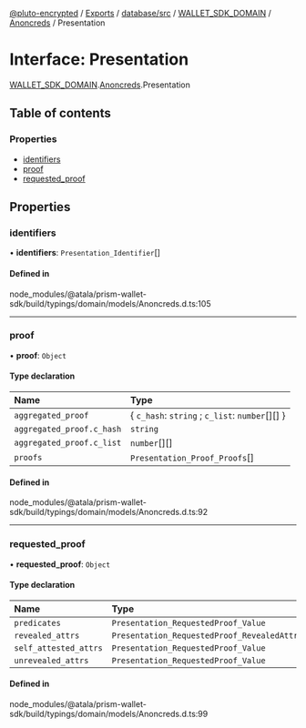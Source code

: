 [@pluto-encrypted](../README.md) / [Exports](../modules.md) / [database/src](../modules/database_src.md) / [WALLET\_SDK\_DOMAIN](../modules/database_src.WALLET_SDK_DOMAIN.md) / [Anoncreds](../modules/database_src.WALLET_SDK_DOMAIN.Anoncreds.md) / Presentation

# Interface: Presentation

[WALLET\_SDK\_DOMAIN](../modules/database_src.WALLET_SDK_DOMAIN.md).[Anoncreds](../modules/database_src.WALLET_SDK_DOMAIN.Anoncreds.md).Presentation

## Table of contents

### Properties

- [identifiers](database_src.WALLET_SDK_DOMAIN.Anoncreds.Presentation.md#identifiers)
- [proof](database_src.WALLET_SDK_DOMAIN.Anoncreds.Presentation.md#proof)
- [requested\_proof](database_src.WALLET_SDK_DOMAIN.Anoncreds.Presentation.md#requested_proof)

## Properties

### identifiers

• **identifiers**: `Presentation_Identifier`[]

#### Defined in

node_modules/@atala/prism-wallet-sdk/build/typings/domain/models/Anoncreds.d.ts:105

___

### proof

• **proof**: `Object`

#### Type declaration

| Name | Type |
| :------ | :------ |
| `aggregated_proof` | \{ `c_hash`: `string` ; `c_list`: `number`[][]  } |
| `aggregated_proof.c_hash` | `string` |
| `aggregated_proof.c_list` | `number`[][] |
| `proofs` | `Presentation_Proof_Proofs`[] |

#### Defined in

node_modules/@atala/prism-wallet-sdk/build/typings/domain/models/Anoncreds.d.ts:92

___

### requested\_proof

• **requested\_proof**: `Object`

#### Type declaration

| Name | Type |
| :------ | :------ |
| `predicates` | `Presentation_RequestedProof_Value` |
| `revealed_attrs` | `Presentation_RequestedProof_RevealedAttrs` |
| `self_attested_attrs` | `Presentation_RequestedProof_Value` |
| `unrevealed_attrs` | `Presentation_RequestedProof_Value` |

#### Defined in

node_modules/@atala/prism-wallet-sdk/build/typings/domain/models/Anoncreds.d.ts:99

